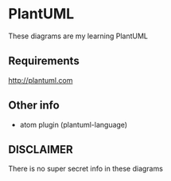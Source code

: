# PlantUML

These diagrams are my learning PlantUML

## Requirements

http://plantuml.com

## Other info

* atom plugin (plantuml-language)

## DISCLAIMER

There is no super secret info in these diagrams
